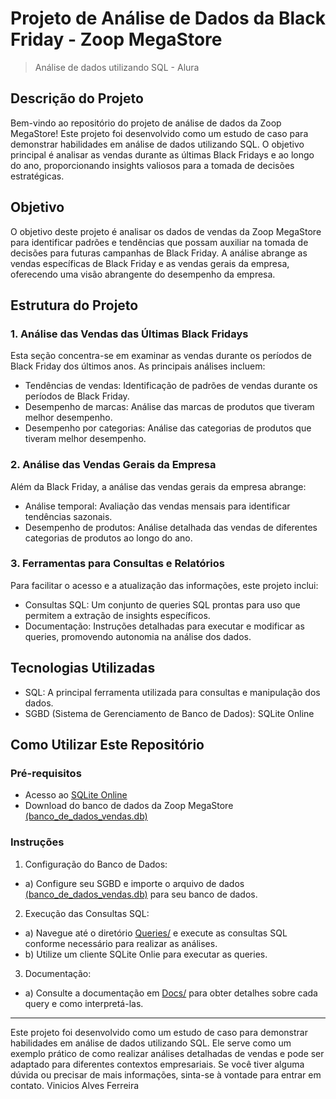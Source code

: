 # Projeto de Análise de Dados da Black Friday - Zoop MegaStore
> Análise de dados utilizando SQL - Alura

## Descrição do Projeto
Bem-vindo ao repositório do projeto de análise de dados da Zoop MegaStore! Este projeto foi desenvolvido como um estudo de caso para demonstrar habilidades em análise de dados utilizando SQL. O objetivo principal é analisar as vendas durante as últimas Black Fridays e ao longo do ano, proporcionando insights valiosos para a tomada de decisões estratégicas.
## Objetivo
O objetivo deste projeto é analisar os dados de vendas da Zoop MegaStore para identificar padrões e tendências que possam auxiliar na tomada de decisões para futuras campanhas de Black Friday. A análise abrange as vendas específicas de Black Friday e as vendas gerais da empresa, oferecendo uma visão abrangente do desempenho da empresa.
## Estrutura do Projeto
### 1. Análise das Vendas das Últimas Black Fridays
Esta seção concentra-se em examinar as vendas durante os períodos de Black Friday dos últimos anos. As principais análises incluem:
- Tendências de vendas: Identificação de padrões de vendas durante os períodos de Black Friday.
-	Desempenho de marcas: Análise das marcas de produtos que tiveram melhor desempenho.
-	Desempenho por categorias: Análise das categorias de produtos que tiveram melhor desempenho.
### 2. Análise das Vendas Gerais da Empresa
Além da Black Friday, a análise das vendas gerais da empresa abrange:
-	Análise temporal: Avaliação das vendas mensais para identificar tendências sazonais.
-	Desempenho de produtos: Análise detalhada das vendas de diferentes categorias de produtos ao longo do ano.
### 3. Ferramentas para Consultas e Relatórios
Para facilitar o acesso e a atualização das informações, este projeto inclui:
-	Consultas SQL: Um conjunto de queries SQL prontas para uso que permitem a extração de insights específicos.
-	Documentação: Instruções detalhadas para executar e modificar as queries, promovendo autonomia na análise dos dados.
## Tecnologias Utilizadas
-	SQL: A principal ferramenta utilizada para consultas e manipulação dos dados.
-	SGBD (Sistema de Gerenciamento de Banco de Dados): SQLite Online
## Como Utilizar Este Repositório
### Pré-requisitos
-	Acesso ao [SQLite Online]( https://sqliteonline.com/)
-	Download do banco de dados da Zoop MegaStore [(banco_de_dados_vendas.db)](https://github.com/ViniciosFerreira/Projeto_Zoop/blob/main/banco_de_dados_vendas.db)
### Instruções
1.	Configuração do Banco de Dados:
- a) Configure seu SGBD e importe o arquivo de dados [(banco_de_dados_vendas.db)](https://github.com/ViniciosFerreira/Projeto_Zoop/blob/main/banco_de_dados_vendas.db) para seu banco de dados.
2.	Execução das Consultas SQL:
- a) Navegue até o diretório [Queries/](https://github.com/ViniciosFerreira/Projeto_Zoop/tree/main/Queries) e execute as consultas SQL conforme necessário para realizar as análises.
- b) Utilize um cliente SQLite Onlie para executar as queries.
3.	Documentação:
- a)	Consulte a documentação em [Docs/](https://github.com/ViniciosFerreira/Projeto_Zoop/tree/main/Docs) para obter detalhes sobre cada query e como interpretá-las.
________________________________________
Este projeto foi desenvolvido como um estudo de caso para demonstrar habilidades em análise de dados utilizando SQL. Ele serve como um exemplo prático de como realizar análises detalhadas de vendas e pode ser adaptado para diferentes contextos empresariais.
Se você tiver alguma dúvida ou precisar de mais informações, sinta-se à vontade para entrar em contato.
Vinicios Alves Ferreira

